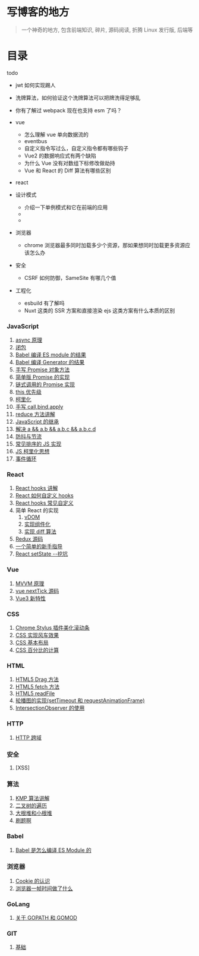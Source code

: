 # 写博客的地方

> 一个神奇的地方, 包含前端知识, 碎片, 源码阅读, 折腾 Linux 发行版, 后端等

# 目录

todo

- jwt 如何实现踢人
- 洗牌算法，如何验证这个洗牌算法可以把牌洗得足够乱
- 你有了解过 webpack 现在也支持 esm 了吗？
- vue
  - 怎么理解 vue 单向数据流的
  - eventbus
  - 自定义指令写过么，自定义指令都有哪些钩子
  - Vue2 的数据响应式有两个缺陷
  - 为什么 Vue 没有对数组下标修改做劫持
  - Vue 和 React 的 Diff 算法有哪些区别
- react
- 设计模式
  - 介绍一下单例模式和它在前端的应用
  - 
  - 

- 浏览器
  - chrome 浏览器最多同时加载多少个资源，那如果想同时加载更多资源应该怎么办
- 安全
  - CSRF 如何防御，SameSite 有哪几个值
- 工程化
  - esbuild 有了解吗
  - Nuxt 这类的 SSR 方案和直接渲染 ejs 这类方案有什么本质的区别

### JavaScript

1. [async 原理](./articles/js/async原理.md)
1. [闭包](./articles/js/闭包.md)
2. [Babel 编译 ES module 的结果](./articles/js/Babel怎么转换ESModule的.md)
3. [Babel 编译 Generator 的结果](./articles/js/Babel编译Generator.md)
4. [手写 Promise 对象方法](./articles/js/ES6%20Promise对象方法手写.md)
5. [简单版 Promise 的实现](./articles/js/ES6的Promise.md)
6. [链式调用的 Promise 实现](./articles/js/ES6链式调用的Promise.md)
7. [this 优先级](./articles/js/JS%20this优先级.md)
8. [柯里化](./articles/js/JS%20柯里化实现.md)
9. [手写 call,bind,apply](./articles/js/JS手写bind-apply-call.md)
10. [reduce 方法讲解](./articles/js/JS数组reduce.md)
11. [JavaScript 的继承](./articles/js/JS继承详解.md)
12. [解决 a && a.b && a.b.c && a.b.c.d](./articles/js/JS解决a.b.c.d...之道.md)
13. [防抖与节流](./articles/js/JS防抖与节流.md)
14. [常见排序的 JS 实现](./articles/js/常见排序的JS实现.md)
15. [JS 柯里化思想](./articles/js/js柯里化.md)
15. [事件循环](./articles/js/事件循环.md)

### React

1. [React hooks 讲解](./articles/react/Hooks.md)
2. [React 如何自定义 hooks](./articles/react/Hooks自定义.md)
3. [React hooks 常见自定义](./articles/react/Hooks常见自定义.md)
4. 简单 React 的实现
   1. [vDOM](./articles/react/React实现虚拟DOM.md)
   2. [实现组件化](./articles/react/React的组件化机制.md)
   3. [实现 diff 算法](./articles/react/React%20实现%20diff%20算法.md)
5. [Redux 源码](./articles/react/Redux源码.md)
6. [一个简单的新手指导](./articles/react/简单的新手指导.md)
7. [React setState --挖坑]()

### Vue

1. [MVVM 原理](https://github.com/JedenZhan/fork-mvvm)
2. [vue nextTick 源码](./articles/vue/this$nextTick.md)
3. [Vue3 新特性](./articles/vue/vue3-新特性.md)

### CSS

1. [Chrome Stylus 插件美化滚动条](./articles/css/CSS%20stylus所需.md)
2. [CSS 实现风车效果](./articles/css/CSS%20写风车.md)
3. [CSS 基本布局](./articles/css/CSS%20常见布局.md)
4. [CSS 百分比的计算](./articles/css/CSS%20百分比.md)

### HTML

1. [HTML5 Drag 方法](./articles/html/HTML5%20DragApi.md)
2. [HTML5 fetch 方法](./articles/html/HTML5%20fetch.md)
3. [HTML5 readFile](./articles/html/HTML5%20readFile.md)
4. [轮播图的实现(setTimeout 和 requestAnimationFrame)](./articles/html/HTML%20轮播图.md)
5. [IntersectionObserver 的使用](./articles/html/IntersectionObserver.md)

### HTTP

1. [HTTP 跨域](./articles/http/HTTP跨域方法.md)


### 安全
1. [XSS]
### 算法

1. [KMP 算法讲解](./articles/algorithm/AL%20KMP.md)
2. [二叉树的遍历](./articles/algorithm/AL%20二叉树的遍历.md)
3. [大根堆和小根堆](./articles/algorithm/AL%20大根堆和小根堆.md)
4. [刷题啊](./articles/leetcode/index.md)

### Babel

1. [Babel 是怎么编译 ES Module 的](./articles/babel/Babel怎么转换ESModule的.md)

### 浏览器

1. [Cookie 的认识](./articles/browser/Cookie基本.md)
2. [浏览器一帧时间做了什么](./articles/browser/浏览器的一帧.md)

### GoLang

1. [关于 GOPATH 和 GOMOD](./articles/golang/gopath和gomod.md)

### GIT

1. [基础](./articles/git/base.md)